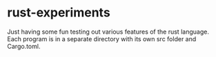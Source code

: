 rust-experiments
================

Just having some fun testing out various features of the rust language. Each program is in a separate directory with its own src folder and Cargo.toml. 
